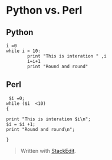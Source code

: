 <h1 id="python-vs-perl">Python vs. Perl</h1>



<h2 id="python">Python</h2>

<pre class="prettyprint"><code class="language-python hljs ">i =<span class="hljs-number">0</span>
<span class="hljs-keyword">while</span> i &lt; <span class="hljs-number">10</span>:
        <span class="hljs-keyword">print</span> <span class="hljs-string">"This is interation "</span> ,i
        i=i+<span class="hljs-number">1</span>
        <span class="hljs-keyword">print</span> <span class="hljs-string">"Round and round"</span></code></pre>



<h2 id="perl">Perl</h2>



<pre class="prettyprint"><code class="language-perl hljs "> <span class="hljs-variable">$i</span> =<span class="hljs-number">0</span>;
<span class="hljs-keyword">while</span> (<span class="hljs-variable">$i</span>  &lt;<span class="hljs-number">10</span>)
{

<span class="hljs-keyword">print</span> <span class="hljs-string">"This is interation <span class="hljs-variable">$i</span>\n"</span>;
<span class="hljs-variable">$i</span> = <span class="hljs-variable">$i</span> +<span class="hljs-number">1</span>;
<span class="hljs-keyword">print</span> <span class="hljs-string">"Round and round\n"</span>;

}</code></pre>

<blockquote>
  <p>Written with <a href="https://stackedit.io/">StackEdit</a>.</p>
</blockquote>